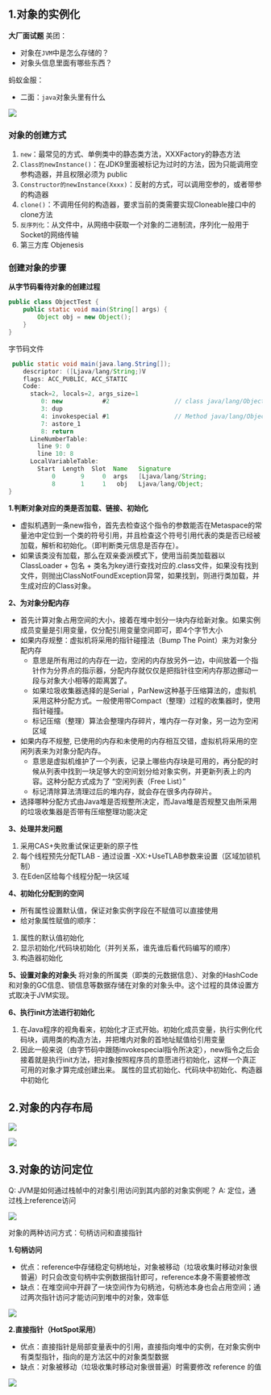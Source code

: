 ## 1.对象的实例化

**大厂面试题**
美团：
- 对象在`JVM`中是怎么存储的？
- 对象头信息里面有哪些东西？

蚂蚁金服：
- 二面：`java`对象头里有什么

![](https://ypic.oss-cn-hangzhou.aliyuncs.com/202301282020946.png)

### 对象的创建方式
1. `new`：最常见的方式、单例类中的静态类方法，XXXFactory的静态方法
2. `Class的newInstance()`：在JDK9里面被标记为过时的方法，因为只能调用空参构造器，并且权限必须为 public
3. `Constructor的newInstance(Xxxx)`：反射的方式，可以调用空参的，或者带参的构造器
4. `clone()`：不调用任何的构造器，要求当前的类需要实现Cloneable接口中的clone方法
5. `反序列化`：从文件中，从网络中获取一个对象的二进制流，序列化一般用于Socket的网络传输
6. 第三方库 Objenesis

### 创建对象的步骤
**从字节码看待对象的创建过程**

```java
public class ObjectTest {  
    public static void main(String[] args) {  
        Object obj = new Object();  
    }  
}
```

字节码文件

```java
 public static void main(java.lang.String[]);  
    descriptor: ([Ljava/lang/String;)V  
    flags: ACC_PUBLIC, ACC_STATIC  
    Code:  
      stack=2, locals=2, args_size=1  
         0: new           #2                  // class java/lang/Object  
         3: dup             
         4: invokespecial #1                  // Method java/lang/Object."<init>":()V  
         7: astore_1  
         8: return  
      LineNumberTable:  
        line 9: 0  
        line 10: 8  
      LocalVariableTable:  
        Start  Length  Slot  Name   Signature  
            0       9     0  args   [Ljava/lang/String;  
            8       1     1   obj   Ljava/lang/Object;  
}
```

**1.判断对象对应的类是否加载、链接、初始化**
- 虚拟机遇到一条new指令，首先去检查这个指令的参数能否在Metaspace的常量池中定位到一个类的符号引用，并且检查这个符号引用代表的类是否已经被加载，解析和初始化。（即判断类元信息是否存在）。
- 如果该类没有加载，那么在双亲委派模式下，使用当前类加载器以ClassLoader + 包名 + 类名为key进行查找对应的.class文件，如果没有找到文件，则抛出ClassNotFoundException异常，如果找到，则进行类加载，并生成对应的Class对象。

**2、为对象分配内存**
- 首先计算对象占用空间的大小，接着在堆中划分一块内存给新对象。如果实例成员变量是引用变量，仅分配引用变量空间即可，即4个字节大小
- 如果内存规整：虚拟机将采用的指针碰撞法（Bump The Point）来为对象分配内存
    - 意思是所有用过的内存在一边，空闲的内存放另外一边，中间放着一个指针作为分界点的指示器，分配内存就仅仅是把指针往空闲内存那边挪动一段与对象大小相等的距离罢了。
    - 如果垃圾收集器选择的是Serial ，ParNew这种基于压缩算法的，虚拟机采用这种分配方式。一般使用带Compact（整理）过程的收集器时，使用指针碰撞。
    - 标记压缩（整理）算法会整理内存碎片，堆内存一存对象，另一边为空闲区域
- 如果内存不规整, 已使用的内存和未使用的内存相互交错，虚拟机将采用的空闲列表来为对象分配内存。
    - 意思是虚拟机维护了一个列表，记录上哪些内存块是可用的，再分配的时候从列表中找到一块足够大的空间划分给对象实例，并更新列表上的内容。这种分配方式成为了 “空闲列表（Free List）”
    - 标记清除算法清理过后的堆内存，就会存在很多内存碎片。
- 选择哪种分配方式由Java堆是否规整所决定，而Java堆是否规整又由所采用的垃圾收集器是否带有压缩整理功能决定

**3、处理并发问题**
1. 采用CAS+失败重试保证更新的原子性
2. 每个线程预先分配TLAB - 通过设置 -XX:+UseTLAB参数来设置（区域加锁机制）
3. 在Eden区给每个线程分配一块区域

**4、初始化分配到的空间**
- 所有属性设置默认值，保证对象实例字段在不赋值可以直接使用
- 给对象属性赋值的顺序：
1. 属性的默认值初始化
2. 显示初始化/代码块初始化（并列关系，谁先谁后看代码编写的顺序）
3. 构造器初始化

**5、设置对象的对象头**
将对象的所属类（即类的元数据信息）、对象的HashCode和对象的GC信息、锁信息等数据存储在对象的对象头中。这个过程的具体设置方式取决于JVM实现。

**6、执行init方法进行初始化**
1. 在Java程序的视角看来，初始化才正式开始。初始化成员变量，执行实例化代码块，调用类的构造方法，并把堆内对象的首地址赋值给引用变量
2. 因此一般来说（由字节码中跟随invokespecial指令所决定），new指令之后会接着就是执行init方法，把对象按照程序员的意愿进行初始化，这样一个真正可用的对象才算完成创建出来。
属性的显式初始化、代码块中初始化、构造器中初始化

## 2.对象的内存布局
![](https://ypic.oss-cn-hangzhou.aliyuncs.com/202301282059759.png)


![](https://ypic.oss-cn-hangzhou.aliyuncs.com/202301282105292.png)


## 3.对象的访问定位
Q: JVM是如何通过栈帧中的对象引用访问到其内部的对象实例呢？
A: 定位，通过栈上reference访问

![](https://ypic.oss-cn-hangzhou.aliyuncs.com/202301282118924.png)

对象的两种访问方式：句柄访问和直接指针

**1.句柄访问**
- 优点：reference中存储稳定句柄地址，对象被移动（垃圾收集时移动对象很普遍）时只会改变句柄中实例数据指针即可，reference本身不需要被修改
- 缺点：在堆空间中开辟了一块空间作为句柄池，句柄池本身也会占用空间；通过两次指针访问才能访问到堆中的对象，效率低

![](https://ypic.oss-cn-hangzhou.aliyuncs.com/202301282120165.png)

**2.直接指针（HotSpot采用）**
- 优点：直接指针是局部变量表中的引用，直接指向堆中的实例，在对象实例中有类型指针，指向的是方法区中的对象类型数据
- 缺点：对象被移动（垃圾收集时移动对象很普遍）时需要修改 reference 的值

![](https://ypic.oss-cn-hangzhou.aliyuncs.com/202301282123372.png)

